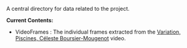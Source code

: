 A central directory for data related to the project.

**Current Contents:**

 - VideoFrames : The individual frames extracted from the [Variation, Piscines, Céleste Boursier-Mougenot](https://www.youtube.com/watch?v=mpwBbm22_y0) video.

